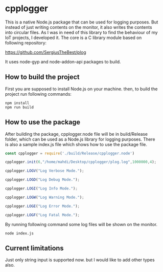 # cpplogger
This is a native Node.js package that can be used for logging purposes.
But instead of just writing contents on the monitor, it also writes the contents into circular files.
As I was in need of this library to find the behaviour of my IoT projects, I developed it.
The core is a C library module based on following repository:

https://github.com/SergiusTheBest/plog

It uses node-gyp and node-addon-api packages to build.

## How to build the project
First you are supposed to install Node.js on your machine. then, to build the project run following commands:
```
npm install
npm run build
```

## How to use the package
After building the package, cpplogger.node file will be in build/Release folder, which can be used as a Node.js library for logging purposes.
There is also a sample index.js file which shows how to use the package file.

```js
const cpplogger = require('./build/Release/cpplogger.node')

cpplogger.init(6,"/home/mahdi/Desktop/cpplogger/plog.log",1000000,4);

cpplogger.LOGV("Log Verbose Mode.");

cpplogger.LOGD("Log Debug Mode.");

cpplogger.LOGI("Log Info Mode.");

cpplogger.LOGW("Log Warning Mode.");

cpplogger.LOGE("Log Error Mode.");

cpplogger.LOGF("Log Fatal Mode.");
```

By running following command some log files will be shown on the monitor.
```
node index.js
```

## Current limitations
Just only string input is supported now. 
but I would like to add other types also.
